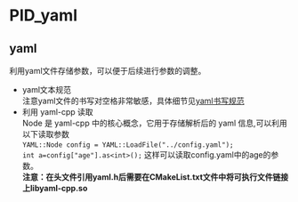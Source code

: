 # PID_yaml
## yaml
利用yaml文件存储参数，可以便于后续进行参数的调整。
* yaml文本规范  
注意yaml文件的书写对空格非常敏感，具体细节见[yaml书写规范](https://blog.csdn.net/liukuan73/article/details/78031693)  
* 利用 yaml-cpp 读取  
Node 是 yaml-cpp 中的核心概念，它用于存储解析后的 yaml 信息,可以利用以下读取参数  
`YAML::Node config = YAML::LoadFile("../config.yaml");`  
`int a=config["age"].as<int>();`
这样可以读取config.yaml中的age的参数。  
**注意：在头文件引用yaml.h后需要在CMakeList.txt文件中将可执行文件链接上libyaml-cpp.so**

